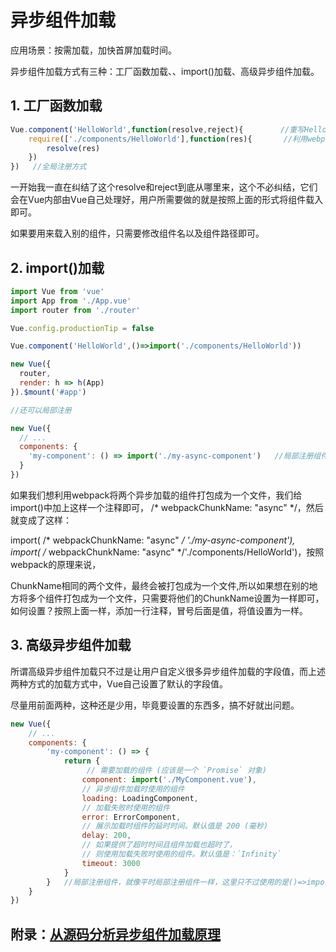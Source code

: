 # 异步组件加载

应用场景：按需加载，加快首屏加载时间。

异步组件加载方式有三种：工厂函数加载、、import()加载、高级异步组件加载。

## 1. 工厂函数加载

``` Javascript
Vue.component('HelloWorld',function(resolve,reject){     　　//重写HelloWorld组件的定义
    require(['./components/HelloWorld'],function(res){       //利用webpack来打包，如果是载入别的组件，只需要修改组件名，以及组件路径即可，其它完全不变。
        resolve(res)
    })
})   //全局注册方式
```

一开始我一直在纠结了这个resolve和reject到底从哪里来，这个不必纠结，它们会在Vue内部由Vue自己处理好，用户所需要做的就是按照上面的形式将组件载入即可。

如果要用来载入别的组件，只需要修改组件名以及组件路径即可。

## 2. import()加载

``` Javascript
import Vue from 'vue'
import App from './App.vue'
import router from './router'

Vue.config.productionTip = false

Vue.component('HelloWorld',()=>import('./components/HelloWorld'))

new Vue({
  router,
  render: h => h(App)
}).$mount('#app')

//还可以局部注册

new Vue({
  // ...
  components: {
    'my-component': () => import('./my-async-component')   //局部注册组件，就像平时局部注册组件一样，这里只不过使用的是()=>import()来代替。
  }
})
```

如果我们想利用webpack将两个异步加载的组件打包成为一个文件，我们给import()中加上这样一个注释即可， /* webpackChunkName: "async" */，然后就变成了这样：

import( /* webpackChunkName: "async" */ './my-async-component'), import( /* webpackChunkName: "async" */'./components/HelloWorld')，按照webpack的原理来说，

ChunkName相同的两个文件，最终会被打包成为一个文件,所以如果想在别的地方将多个组件打包成为一个文件，只需要将他们的ChunkName设置为一样即可，如何设置？按照上面一样，添加一行注释，冒号后面是值，将值设置为一样。


## 3. 高级异步组件加载

所谓高级异步组件加载只不过是让用户自定义很多异步组件加载的字段值，而上述两种方式的加载方式中，Vue自己设置了默认的字段值。

尽量用前面两种，这种还是少用，毕竟要设置的东西多，搞不好就出问题。

``` Javascript
new Vue({
    // ...
    components: {
        'my-component': () => {
            return {
                 // 需要加载的组件 (应该是一个 `Promise` 对象)
                component: import('./MyComponent.vue'),
                // 异步组件加载时使用的组件
                loading: LoadingComponent,
                // 加载失败时使用的组件
                error: ErrorComponent,
                // 展示加载时组件的延时时间。默认值是 200 (毫秒)
                delay: 200,
                // 如果提供了超时时间且组件加载也超时了，
                // 则使用加载失败时使用的组件。默认值是：`Infinity`
                timeout: 3000
            }
        }   //局部注册组件，就像平时局部注册组件一样，这里只不过使用的是()=>import()来代替。
    }
})
```

## 附录：[从源码分析异步组件加载原理](https://www.cnblogs.com/greatdesert/p/11244251.html)